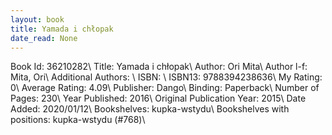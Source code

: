 ```yaml
---
layout: book
title: Yamada i chłopak
date_read: None
---
```


Book Id: 36210282\ 
Title: Yamada i chłopak\ 
Author: Ori Mita\ 
Author l-f: Mita, Ori\ 
Additional Authors: \ 
ISBN: \ 
ISBN13: 9788394238636\ 
My Rating: 0\ 
Average Rating: 4.09\ 
Publisher: Dango\ 
Binding: Paperback\ 
Number of Pages: 230\ 
Year Published: 2016\ 
Original Publication Year: 2015\ 
Date Added: 2020/01/12\ 
Bookshelves: kupka-wstydu\ 
Bookshelves with positions: kupka-wstydu (#768)\ 

